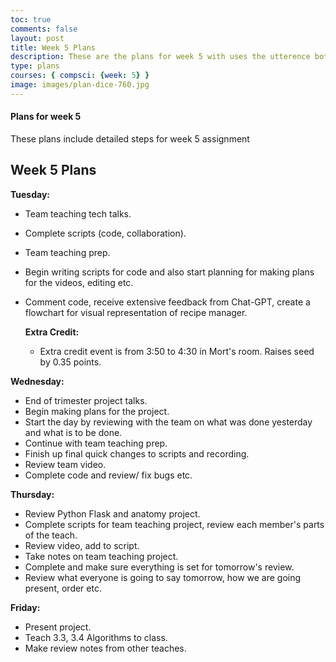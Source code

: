 ```yaml
---
toc: true
comments: false
layout: post
title: Week 5 Plans
description: These are the plans for week 5 with uses the utterence bot
type: plans
courses: { compsci: {week: 5} }
image: images/plan-dice-760.jpg
---
```



#### Plans for week 5
These plans include detailed steps for week 5 assignment

## Week 5 Plans

**Tuesday:**
- Team teaching tech talks.
- Complete scripts (code, collaboration).
- Team teaching prep.
- Begin writing scripts for code and also start planning for making plans for the videos, editing etc.
- Comment code, receive extensive feedback from Chat-GPT, create a flowchart for visual representation of recipe manager.

  **Extra Credit:**
  - Extra credit event is from 3:50 to 4:30 in Mort's room. Raises seed by 0.35 points.

**Wednesday:**
- End of trimester project talks.
- Begin making plans for the project.
- Start the day by reviewing with the team on what was done yesterday and what is to be done.
- Continue with team teaching prep.
- Finish up final quick changes to scripts and recording.
- Review team video.
- Complete code and review/ fix bugs etc.

**Thursday:**
- Review Python Flask and anatomy project.
- Complete scripts for team teaching project, review each member's parts of the teach.
- Review video, add to script.
- Take notes on team teaching project.
- Complete and make sure everything is set for tomorrow's review.
- Review what everyone is going to say tomorrow, how we are going present, order etc.

**Friday:**
- Present project.
- Teach 3.3, 3.4 Algorithms to class.
- Make review notes from other teaches.
